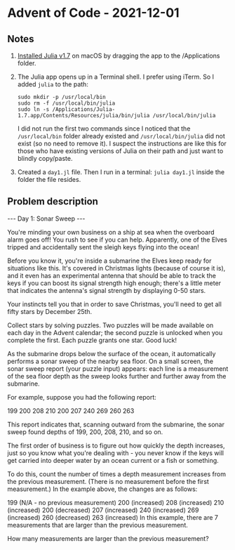 # Advent of Code - 2021-12-01
## Notes

1. [Installed Julia v1.7]( https://julialang.org/downloads/) on macOS by dragging the app to the /Applications folder.
1. The Julia app opens up in a Terminal shell. I prefer using iTerm. So I added `julia` to the path:
   
   ```
   sudo mkdir -p /usr/local/bin
   sudo rm -f /usr/local/bin/julia
   sudo ln -s /Applications/Julia-1.7.app/Contents/Resources/julia/bin/julia /usr/local/bin/julia
   ```
   
   I did not run the first two commands since I noticed that the `/usr/local/bin` folder already existed and `/usr/local/bin/julia` did not exist (so no need to remove it). I suspect the instructions are like this for those who have existing versions of Julia on their path and just want to blindly copy/paste.
1. Created a `day1.jl` file. Then I run in a terminal: `julia day1.jl` inside the folder the file resides.

## Problem description
--- Day 1: Sonar Sweep ---

You're minding your own business on a ship at sea when the overboard alarm goes off! You rush to see if you can help. Apparently, one of the Elves tripped and accidentally sent the sleigh keys flying into the ocean!

Before you know it, you're inside a submarine the Elves keep ready for situations like this. It's covered in Christmas lights (because of course it is), and it even has an experimental antenna that should be able to track the keys if you can boost its signal strength high enough; there's a little meter that indicates the antenna's signal strength by displaying 0-50 stars.

Your instincts tell you that in order to save Christmas, you'll need to get all fifty stars by December 25th.

Collect stars by solving puzzles. Two puzzles will be made available on each day in the Advent calendar; the second puzzle is unlocked when you complete the first. Each puzzle grants one star. Good luck!

As the submarine drops below the surface of the ocean, it automatically performs a sonar sweep of the nearby sea floor. On a small screen, the sonar sweep report (your puzzle input) appears: each line is a measurement of the sea floor depth as the sweep looks further and further away from the submarine.

For example, suppose you had the following report:

199
200
208
210
200
207
240
269
260
263

This report indicates that, scanning outward from the submarine, the sonar sweep found depths of 199, 200, 208, 210, and so on.

The first order of business is to figure out how quickly the depth increases, just so you know what you're dealing with - you never know if the keys will get carried into deeper water by an ocean current or a fish or something.

To do this, count the number of times a depth measurement increases from the previous measurement. (There is no measurement before the first measurement.) In the example above, the changes are as follows:

199 (N/A - no previous measurement)
200 (increased)
208 (increased)
210 (increased)
200 (decreased)
207 (increased)
240 (increased)
269 (increased)
260 (decreased)
263 (increased)
In this example, there are 7 measurements that are larger than the previous measurement.

How many measurements are larger than the previous measurement?
